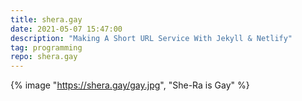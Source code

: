 ```yaml
---
title: shera.gay
date: 2021-05-07 15:47:00
description: "Making A Short URL Service With Jekyll & Netlify"
tag: programming
repo: shera.gay
---
```


{% image "https://shera.gay/gay.jpg", "She-Ra is Gay" %}
